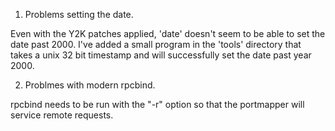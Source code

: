 1. Problems setting the date.

Even with the Y2K patches applied, 'date' doesn't seem to be able to set 
the date past 2000. I've added a small program in the 'tools' directory that 
takes a unix 32 bit timestamp and will successfully set the date past year 
2000. 

2. Problmes with modern rpcbind.

rpcbind needs to be run with the "-r" option so that the portmapper will 
service remote requests. 
